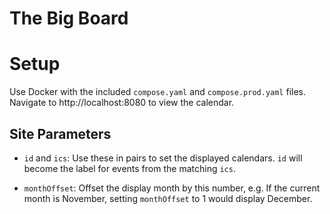 # The Big Board

# Setup

Use Docker with the included `compose.yaml` and `compose.prod.yaml` files. Navigate to http://localhost:8080 to view the
calendar.

## Site Parameters

- `id` and `ics`: Use these in pairs to set the displayed calendars. `id` will become the label for events from the
  matching `ics`.

- `monthOffset`: Offset the display month by this number, e.g. If the current month is November, setting `monthOffset`
  to 1 would display December.
